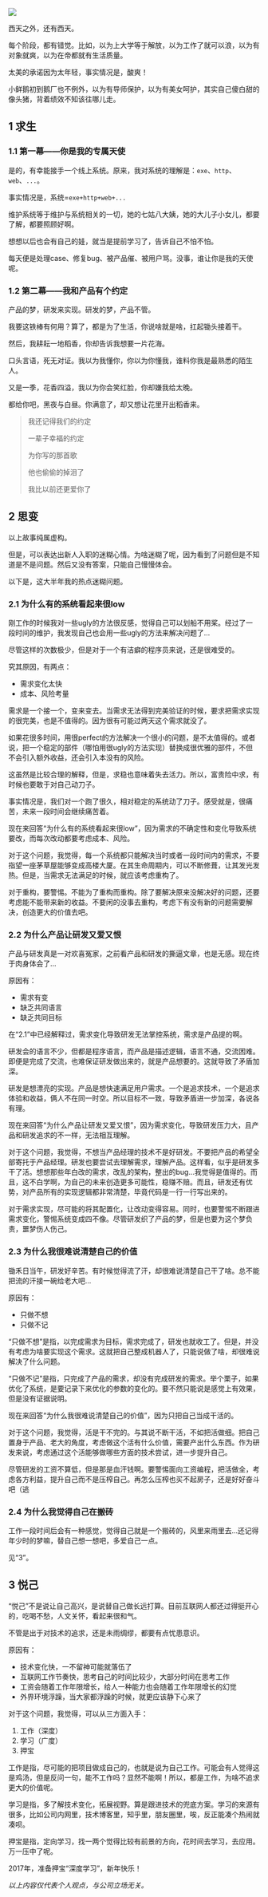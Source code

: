 ![](qq-logo.jpg)

西天之外，还有西天。

<!--more-->

每个阶段，都有错觉。比如，以为上大学等于解放，以为工作了就可以浪，以为有对象就爽，以为在帝都就有生活质量。

太美的承诺因为太年轻，事实情况是，酸爽！

小鲜鹅初到鹅厂也不例外，以为有导师保护，以为有美女呵护，其实自己傻白甜的像头猪，背着绩效不知该往哪儿走。

## 1 求生

### 1.1 第一幕——你是我的专属天使

是的，有幸能接手一个线上系统。原来，我对系统的理解是：`exe`、`http`、`web`、`...`。

事实情况是，系统=`exe+http+web+...`

维护系统等于维护与系统相关的一切，她的七姑八大姨，她的大儿子小女儿，都要了解，都要照顾好啊。

想想以后也会有自己的娃，就当是提前学习了，告诉自己不怕不怕。

每天便是处理case、修复bug、被产品催、被用户骂。没事，谁让你是我的天使呢。

### 1.2 第二幕——我和产品有个约定

产品的梦，研发来实现。研发的梦，产品不管。

我要这铁棒有何用？算了，都是为了生活，你说啥就是啥，扛起锄头接着干。

然后，我耕耘一地稻香，你却告诉我想要一片花海。

口头言语，死无对证。我以为我懂你，你以为你懂我，谁料你我是最熟悉的陌生人。

又是一季，花香四溢，我以为你会笑红脸，你却嫌我给太晚。

都给你吧，黑夜与白昼。你满意了，却又想让花里开出稻香来。

> 我还记得我们的约定
>
> 一辈子幸福的约定
>
> 为你写的那首歌
>
> 他也偷偷的掉泪了
>
> 我比以前还更爱你了 

## 2 思变

以上故事纯属虚构。

但是，可以表达出新人入职的迷糊心情。为啥迷糊了呢，因为看到了问题但是不知道是不是问题。然后又没有答案，只能自己慢慢体会。

以下是，这大半年我的热点迷糊问题。

### 2.1 为什么有的系统看起来很low

刚工作的时候我对一些ugly的方法很反感，觉得自己可以划船不用桨。经过了一段时间的维护，我发现自己也会用一些ugly的方法来解决问题了...

尽管这样的次数极少，但是对于一个有洁癖的程序员来说，还是很难受的。

究其原因，有两点：

- 需求变化太快
- 成本、风险考量

需求是一个接一个，变来变去。当需求无法得到完美验证的时候，要求把需求实现的很完美，也是不值得的。因为很有可能过两天这个需求就没了。

如果花很多时间，用很perfect的方法解决一个很小的问题，是不太值得的。或者说，把一个稳定的部件（哪怕用很ugly的方法实现）替换成很优雅的部件，不但不会引入额外收益，还会引入本没有的风险。

这虽然是比较合理的解释，但是，求稳也意味着失去活力。所以，富贵险中求，有时候也要敢于对自己动刀子。

事实情况是，我们对一个跑了很久，相对稳定的系统动了刀子。感受就是，很痛苦，未来一段时间会继续痛苦着。

现在来回答“为什么有的系统看起来很low”，因为需求的不确定性和变化导致系统要改，而每次改动都要考虑成本、风险。

对于这个问题，我觉得，每一个系统都只能解决当时或者一段时间内的需求，不要指望一座茅草屋能够变成高楼大厦。在其生命周期内，可以不断修葺，让其发光发热。但是，当需求无法满足的时候，就应该考虑重构了。

对于重构，要警惕。不能为了重构而重构。除了要解决原来没解决好的问题，还要考虑能不能带来新的收益。不要闲的没事去重构，考虑下有没有新的问题需要解决，创造更大的价值去吧。

### 2.2 为什么产品让研发又爱又恨

产品与研发真是一对欢喜冤家，之前看产品和研发的撕逼文章，也是无感。现在终于肉身体会了...

原因有：

- 需求有变
- 缺乏共同语言
- 缺乏共同目标

在“2.1”中已经解释过，需求变化导致研发无法掌控系统，需求是产品提的啊。

研发会的语言不少，但都是程序语言，而产品是描述逻辑，语言不通，交流困难。即便是完成了交流，也难保证研发做出来的，就是产品想要的。这就导致了矛盾加深。

研发是想漂亮的实现。产品是想快速满足用户需求。一个是追求技术，一个是追求体验和收益，俩人不在同一时空。所以目标不一致，导致矛盾进一步加深，各说各有理。

现在来回答“为什么产品让研发又爱又恨”，因为需求变化，导致研发压力大，且产品和研发追求的不一样，无法相互理解。

对于这个问题，我觉得，不想当产品经理的技术不是好研发。不要把产品的希望全部寄托于产品经理。研发也要尝试去理解需求，理解产品。这样看，似乎是研发多干了活。想想那些年白改的需求，改乱的架构，整出的bug...我觉得是值得的。而且，这不白学啊，为自己的未来创造更多可能性，稳赚不赔。而且，研发还有优势，对产品所有的实现逻辑都非常清楚，毕竟代码是一行一行写出来的。

对于需求实现，尽可能的将其配置化，让改动变得容易。同时，也要警惕不断跟进需求变化，警惕系统变成四不像。尽管研发织了产品的梦，但是也要为这个梦负责，噩梦伤人伤己。

### 2.3 为什么我很难说清楚自己的价值

锄禾日当午，研发好辛苦。有时候觉得流了汗，却很难说清楚自己干了啥。总不能把流的汗接一碗给老大吧...

原因有：

- 只做不想
- 只做不记

“只做不想”是指，以完成需求为目标，需求完成了，研发也就收工了。但是，并没有考虑为啥要实现这个需求。这就把自己整成机器人了，只能说做了啥，却很难说解决了什么问题。

“只做不记”是指，只完成了产品的需求，却没有完成研发的需求。举个栗子，如果优化了系统，是要记录下来优化的参数的变化的。要不然只能说是感觉上有效果，但是没有证据说明。

现在来回答“为什么我很难说清楚自己的价值”，因为只把自己当成干活的。

对于这个问题，我觉得，活是干不完的。与其说不断干活，不如把活做细。把自己置身于产品、老大的角度，考虑做这个活有什么价值，需要产出什么东西。作为研发来说，考虑通过这个活能够做哪些方面的技术尝试，进一步提升自己。

尽管研发的工资不算低，但是那是血汗钱啊。要警惕面向工资编程，把活做全，考虑各方利益，提升自己而不是压榨自己。再怎么压榨也买不起房子，还是好好奋斗吧（逃

### 2.4 为什么我觉得自己在搬砖

工作一段时间后会有一种感觉，觉得自己就是一个搬砖的，风里来雨里去...还记得年少时的梦嘛，替自己想一想吧，多爱自己一点。

见“3”。

## 3 悦己

“悦己”不是说让自己高兴，是说替自己做长远打算。目前互联网人都还过得挺开心的，吃喝不愁，人文关怀，看起来很和气。

不管是出于对技术的追求，还是未雨绸缪，都要有点忧患意识。

原因有：

- 技术变化快，一不留神可能就落伍了
- 互联网工作节奏快，思考自己的时间比较少，大部分时间在思考工作
- 工资会随着工作年限增长，给人一种能力也会随着工作年限增长的幻觉
- 外界环境浮躁，当大家都浮躁的时候，就更应该静下心来了

对于这个问题，我觉得，可以从三方面入手：

1. 工作（深度）
2. 学习（广度）
3. 押宝

工作是指，尽可能的把项目做成自己的，也就是说为自己工作。可能会有人觉得这是鸡汤，但是反问一句，能不工作吗？显然不能啊！所以，都是工作，为啥不追求更大的价值呢。

学习是指，多了解技术变化，拓展视野。算是跟进技术的兜底方案。学习的来源有很多，比如公司内网里，技术博客里，知乎里，朋友圈里，唉，反正能凑个热闹就凑呗。

押宝是指，定向学习，找一两个觉得比较有前景的方向，花时间去学习，去应用。万一压中了呢。

2017年，准备押宝“深度学习”，新年快乐！

_以上内容仅代表个人观点，与公司立场无关。_
